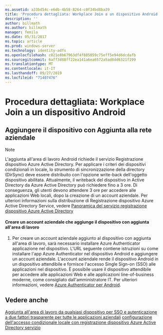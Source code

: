 ```yaml
---
ms.assetid: a33bd54c-e6db-4b58-8264-c0f34bd8ba39
title: 'Procedura dettagliata: Workplace Join a un dispositivo Android'
description: ''
author: billmath
ms.author: billmath
manager: femila
ms.date: 05/31/2017
ms.topic: article
ms.prod: windows-server
ms.technology: identity-adfs
ms.openlocfilehash: c021e8b67963df4f885059c75eff5e94d6dcdafb
ms.sourcegitcommit: 6aff3d88ff22ea141a6ea6572a5ad8dd6321f199
ms.translationtype: MT
ms.contentlocale: it-IT
ms.lasthandoff: 09/27/2019
ms.locfileid: "71407476"
---
```

# <a name="walkthrough-workplace-join-to-an-android-device"></a>Procedura dettagliata: Workplace Join a un dispositivo Android



## <a name="join-your-device-with-workplace-join"></a>Aggiungere il dispositivo con Aggiunta alla rete aziendale

> [!NOTE]
> L'aggiunta all'area di lavoro Android richiede il servizio Registrazione dispositivo Azure Active Directory. Per applicare i criteri dei dispositivi condizionali in locale, lo strumento di sincronizzazione della directory (DirSync) deve essere distribuito con l'opzione write-back dell'oggetto dispositivo abilitata. Attualmente, il writeback del dispositivo in Active Directory da Azure Active Directory può richiedere fino a 3 ore. Di conseguenza, gli utenti devono attendere 3 ore per accedere alle applicazioni Web locali, dopo la creazione di un account aziendale. Per ulteriori informazioni sulla distribuzione di Registrazione dispositivo Azure Active Directory Service, vedere [Panoramica del servizio registrazione dispositivo Azure Active Directory](https://msdn.microsoft.com/library/azure/dn788908.aspx)

#### <a name="create-a-work-account-that-joins-your-device-with-workplace-join"></a>Creare un account aziendale che aggiunge il dispositivo con aggiunta all'area di lavoro

1.  Per creare un account aziendale aggiunto al dispositivo con aggiunta all'area di lavoro, sarà necessario installare Azure Authenticator applicazione nel dispositivo. L'URL seguente contiene istruzioni su come installare l'app Azure Authenticator nel dispositivo Android e aggiungere un account aziendale. L'account aziendale rende il dispositivo Android in un dispositivo attendibile e fornisce l'accesso Single Sign-on (SSO) alle applicazioni nel dispositivo. È possibile usare il dispositivo attendibile per accedere alle applicazioni Web e alle applicazioni line-of-business moderne, come consigliato dall'amministratore IT. Per ulteriori informazioni, vedere [Azure Authenticator per Android](https://docs.microsoft.com/azure/multi-factor-authentication/end-user/microsoft-authenticator-app-how-to).

## <a name="see-also"></a>Vedere anche
[Aggiunta all'area di lavoro da qualsiasi dispositivo per SSO e autenticazione a due fattori trasparente per tutte le applicazioni aziendali](Join-to-Workplace-from-Any-Device-for-SSO-and-Seamless-Second-Factor-Authentication-Across-Company-Applications.md)
[configurazione dell'accesso condizionale locale con registrazione dispositivo Azure Active Directory servizio](https://docs.microsoft.com/azure/active-directory/active-directory-device-registration-on-premises-setup)


